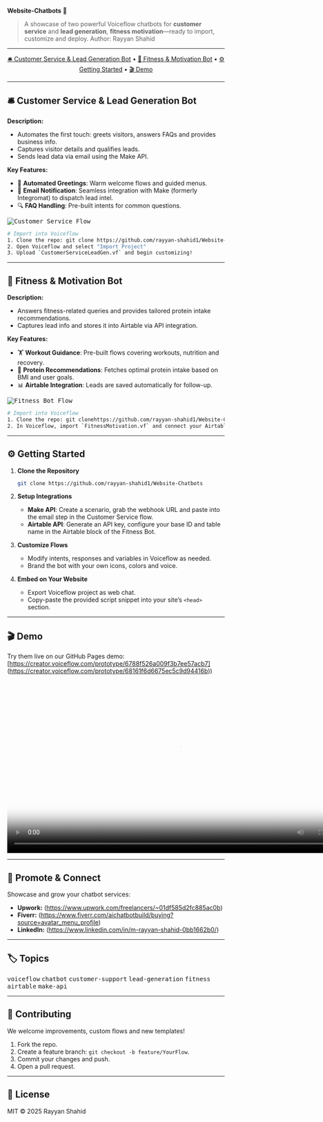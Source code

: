 **Website-Chatbots** 🚀

> A showcase of two powerful Voiceflow chatbots for **customer service** and **lead generation**, **fitness motivation**—ready to import, customize and deploy.
> Author: Rayyan Shahid

---

<p align="center">
  <a href="#customer-service--lead-generation-bot">🛎️ Customer Service & Lead Generation Bot</a> •
  <a href="#fitness--motivation-bot">💪 Fitness & Motivation Bot</a> •
  <a href="#getting-started">⚙️ Getting Started</a> •
  <a href="#demo">🎬 Demo</a>
</p>

---

## 🛎️ Customer Service & Lead Generation Bot

**Description:**
- Automates the first touch: greets visitors, answers FAQs and provides business info.
- Captures visitor details and qualifies leads.
- Sends lead data via email using the Make API.

**Key Features:**
- 🤖 **Automated Greetings**: Warm welcome flows and guided menus.
- 📧 **Email Notification**: Seamless integration with Make (formerly Integromat) to dispatch lead intel.
- 🔍 **FAQ Handling**: Pre-built intents for common questions.

 <kbd>![Customer Service Flow](images/Ryan.png)</kbd>

```bash
# Import into Voiceflow
1. Clone the repo: git clone https://github.com/rayyan-shahid1/Website-Chatbots
2. Open Voiceflow and select "Import Project"
3. Upload `CustomerServiceLeadGen.vf` and begin customizing!
```

---

## 💪 Fitness & Motivation Bot

**Description:**
- Answers fitness-related queries and provides tailored protein intake recommendations.
- Captures lead info and stores it into Airtable via API integration.

**Key Features:**
- 🏋️ **Workout Guidance**: Pre-built flows covering workouts, nutrition and recovery.
- 🥤 **Protein Recommendations**: Fetches optimal protein intake based on BMI and user goals.
- 📊 **Airtable Integration**: Leads are saved automatically for follow-up.

<kbd>![Fitness Bot Flow](images/Fitpal.png)</kbd>

```bash
# Import into Voiceflow
1. Clone the repo: git clonehttps://github.com/rayyan-shahid1/Website-Chatbots
2. In Voiceflow, import `FitnessMotivation.vf` and connect your Airtable base!
```

---

## ⚙️ Getting Started

1. **Clone the Repository**
   ```bash
   git clone https://github.com/rayyan-shahid1/Website-Chatbots 
   ```

2. **Setup Integrations**
   - **Make API**: Create a scenario, grab the webhook URL and paste into the email step in the Customer Service flow.
   - **Airtable API**: Generate an API key, configure your base ID and table name in the Airtable block of the Fitness Bot.

3. **Customize Flows**
   - Modify intents, responses and variables in Voiceflow as needed.
   - Brand the bot with your own icons, colors and voice.

4. **Embed on Your Website**
   - Export Voiceflow project as web chat.
   - Copy-paste the provided script snippet into your site’s `<head>` section.

---

## 🎬 Demo

Try them live on our GitHub Pages demo: [https://creator.voiceflow.com/prototype/6788f526a009f3b7ee57acb7] (https://creator.voiceflow.com/prototype/68161f6d6675ec5c9d94416b))

<video src="videos/demo.mp4" controls poster="images/demo_poster.png" width="800">
Your browser does not support the video tag.
</video>

---
## 📣 Promote & Connect

Showcase and grow your chatbot services:
- **Upwork:** (https://www.upwork.com/freelancers/~01df585d2fc885ac0b)
- **Fiverr:** (https://www.fiverr.com/aichatbotbuild/buying?source=avatar_menu_profile)
- **LinkedIn:** (https://www.linkedin.com/in/m-rayyan-shahid-0bb1662b0/)

---

## 🏷️ Topics

<span><kbd>voiceflow</kbd> <kbd>chatbot</kbd> <kbd>customer-support</kbd> <kbd>lead-generation</kbd> <kbd>fitness</kbd> <kbd>airtable</kbd> <kbd>make-api</kbd></span>

---

## 🤝 Contributing

We welcome improvements, custom flows and new templates!
1. Fork the repo.
2. Create a feature branch: `git checkout -b feature/YourFlow`.
3. Commit your changes and push.
4. Open a pull request.

---

## 📄 License

MIT © 2025 Rayyan Shahid

